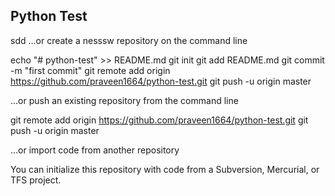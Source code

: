 ## Python Test

sdd
…or create a nesssw repository on the command line


  
echo "# python-test" >> README.md
git init
git add README.md
git commit -m "first commit"
git remote add origin https://github.com/praveen1664/python-test.git
git push -u origin master



…or push an existing repository from the command line


  
git remote add origin https://github.com/praveen1664/python-test.git
git push -u origin master


…or import code from another repository

You can initialize this repository with code from a Subversion, Mercurial, or TFS project.
